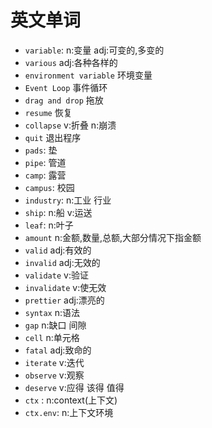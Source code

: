 # 英文单词
- `variable`: n:变量 adj:可变的,多变的
- `various` adj:各种各样的
- `environment variable` 环境变量
- `Event Loop` 事件循环
- `drag and drop` 拖放
- `resume` 恢复
- `collapse` v:折叠 n:崩溃
- `quit` 退出程序
- `pads`: 垫
- `pipe`: 管道
- `camp`: 露营
- `campus`: 校园
- `industry`: n:工业 行业
- `ship`: n:船 v:运送
- `leaf`: n:叶子
- `amount` n:金额,数量,总额,大部分情况下指金额
- `valid` adj:有效的
- `invalid` adj:无效的
- `validate` v:验证
- `invalidate` v:使无效
- `prettier` adj:漂亮的
- `syntax` n:语法
- `gap` n:缺口 间隙 
- `cell` n:单元格
- `fatal` adj:致命的
- `iterate` v:迭代
- `observe` v:观察
- `deserve` v:应得 该得 值得
- `ctx` : n:context(上下文)
- `ctx.env`: n:上下文环境